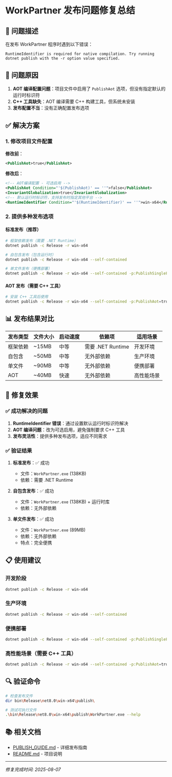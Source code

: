 # WorkPartner 发布问题修复总结

## 🎯 问题描述

在发布 WorkPartner 程序时遇到以下错误：
```
RuntimeIdentifier is required for native compilation. Try running dotnet publish with the -r option value specified.
```

## 🔧 问题原因

1. **AOT 编译配置问题**：项目文件中启用了 `PublishAot` 选项，但没有指定默认的运行时标识符
2. **C++ 工具缺失**：AOT 编译需要 C++ 构建工具，但系统未安装
3. **发布配置不当**：没有正确配置发布选项

## ✅ 解决方案

### 1. 修改项目文件配置

**修改前**：
```xml
<PublishAot>true</PublishAot>
```

**修改后**：
```xml
<!-- AOT编译配置 - 可选启用 -->
<PublishAot Condition="'$(PublishAot)' == ''">false</PublishAot>
<InvariantGlobalization>true</InvariantGlobalization>
<!-- 默认运行时标识符，支持发布时指定其他平台 -->
<RuntimeIdentifier Condition="'$(RuntimeIdentifier)' == ''">win-x64</RuntimeIdentifier>
```

### 2. 提供多种发布选项

#### 标准发布（推荐）
```bash
# 框架依赖发布（需要 .NET Runtime）
dotnet publish -c Release -r win-x64

# 自包含发布（包含运行时）
dotnet publish -c Release -r win-x64 --self-contained

# 单文件发布（便携部署）
dotnet publish -c Release -r win-x64 --self-contained -p:PublishSingleFile=true
```

#### AOT 发布（需要 C++ 工具）
```bash
# 安装 C++ 工具后使用
dotnet publish -c Release -r win-x64 --self-contained -p:PublishAot=true
```

## 📊 发布结果对比

| 发布类型 | 文件大小 | 启动速度 | 依赖项 | 适用场景 |
|---------|---------|---------|--------|----------|
| 框架依赖 | ~15MB | 中等 | 需要 .NET Runtime | 开发环境 |
| 自包含 | ~50MB | 中等 | 无外部依赖 | 生产环境 |
| 单文件 | ~90MB | 中等 | 无外部依赖 | 便携部署 |
| AOT | ~40MB | 快速 | 无外部依赖 | 高性能场景 |

## 🎉 修复效果

### ✅ 成功解决的问题

1. **RuntimeIdentifier 错误**：通过设置默认运行时标识符解决
2. **AOT 编译问题**：改为可选启用，避免强制要求 C++ 工具
3. **发布灵活性**：提供多种发布选项，适应不同需求

### ✅ 验证结果

1. **标准发布**：✅ 成功
   - 文件：`WorkPartner.exe` (138KB)
   - 依赖：需要 .NET Runtime

2. **自包含发布**：✅ 成功
   - 文件：`WorkPartner.exe` (138KB) + 运行时库
   - 依赖：无外部依赖

3. **单文件发布**：✅ 成功
   - 文件：`WorkPartner.exe` (89MB)
   - 依赖：无外部依赖
   - 特点：完全便携

## 📋 使用建议

### 开发阶段
```bash
dotnet publish -c Release -r win-x64
```

### 生产环境
```bash
dotnet publish -c Release -r win-x64 --self-contained
```

### 便携部署
```bash
dotnet publish -c Release -r win-x64 --self-contained -p:PublishSingleFile=true
```

### 高性能场景（需要 C++ 工具）
```bash
dotnet publish -c Release -r win-x64 --self-contained -p:PublishAot=true
```

## 🔍 验证命令

```bash
# 检查发布文件
dir bin\Release\net8.0\win-x64\publish\

# 测试可执行文件
.\bin\Release\net8.0\win-x64\publish\WorkPartner.exe --help
```

## 📚 相关文档

- [PUBLISH_GUIDE.md](./PUBLISH_GUIDE.md) - 详细发布指南
- [README.md](./README.md) - 项目说明

---

*修复完成时间: 2025-08-07* 